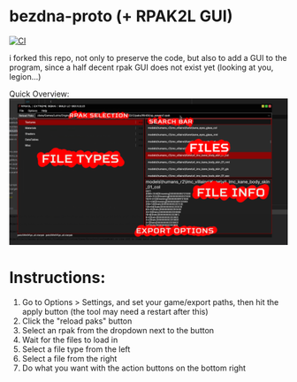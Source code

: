 # bezdna-proto (+ RPAK2L GUI)
[![CI](https://github.com/headassbtw/rpak2l/actions/workflows/Build_fix.yml/badge.svg)](https://github.com/headassbtw/rpak2l/actions/workflows/Build_fix.yml)

i forked this repo, not only to preserve the code, but also to add a GUI to the program, since a half decent rpak GUI does not exist yet (looking at you, legion...)

Quick Overview:
![](docs/about/quickOverview.png)

# Instructions:
1. Go to Options > Settings, and set your game/export paths, then hit the apply button (the tool may need a restart after this)
2. Click the "reload paks" button
3. Select an rpak from the dropdown next to the button
4. Wait for the files to load in
5. Select a file type from the left
6. Select a file from the right
7. Do what you want with the action buttons on the bottom right